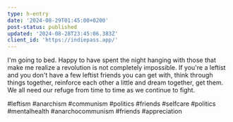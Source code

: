 ```yaml
---
type: h-entry
date: '2024-08-29T01:45:00+0200'
post-status: published
updated: '2024-08-28T23:45:06.383Z'
client_id: 'https://indiepass.app/'
---
```

I'm going to bed. Happy to have spent the night hanging with those that make me realize a revolution is not completely impossible. If you're a leftist and you don't have a few leftist friends you can get with, think through things together, reinforce each other a little and dream together, get them. We all need our refuge from time to time as we continue to fight. 

#leftism #anarchism #communism #politics #friends #selfcare #politics #mentalhealth #anarchocommunism #friends #appreciation 

